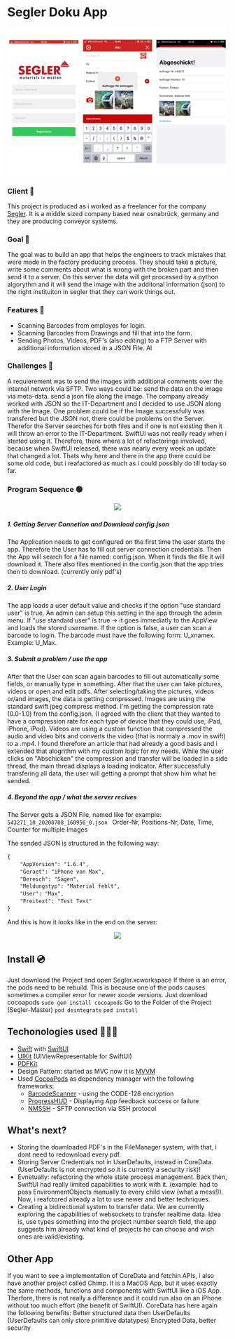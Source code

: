 # Segler Doku App

<p align="center">
    <img src="https://github.com/mgravemeyer/Segler/blob/master/readmeImg/AppPreview.png" max-height="500">
</p>

### Client 🚤
This project is produced as i worked as a freelancer for the company [Segler](https://www.segler.eu/home.html). It is a middle sized company based near osnabrück, germany and they are producing conveyor systems.

### Goal 🎯
The goal was to build an app that helps the engineers to track mistakes that were made in the factory producing process. They should take a picture, write some comments about what is wrong with the broken part and then send it to a server. On this server the data will get processed by a python algorythm and it will send the image with the additonal information (json) to the right instituiton in segler that they can work things out.

### Features 📱
* Scanning Barcodes from employes for login.
* Scanning Barcodes from Drawings and fill that into the form.
* Sending Photos, Videos, PDF's (also editing) to a FTP Server with additional information stored in a JSON File. Al

### Challenges 🧨
A requierement was to send the images with additional comments over the internal network via SFTP.
Two ways could be:
    send the data on the image via meta-data.
    send a json file along the image.
The company already worked with JSON so the IT-Department and I decided to use JSON along with the Image. One problem could be if the Image successfully was transfered but the JSON not, there could be problems on the Server. Therefor the Server searches for both files and if one is not existing then it will throw an error to the IT-Department.
SwiftUI was not really ready when i started using it. Therefore, there where a lot of refactorings involved, because when SwiftUI released, there was nearly every week an update that changed a lot. Thats why here and there in the app there could be some old code, but i reafactored as much as i could possibly do till today so far.

### Program Sequence 🟢
<p align="center">
    <img src="https://i.ibb.co/3BXScjq/SE.png" max-height="500">
</p>

##### 1. Getting Server Connetion and Download config.json
The Application needs to get configured on the first time the user starts the app. Therefore the User has to fill out server connection credentials. Then the App will search for a file named: config.json. When it finds the file it will download it. There also files mentioned in the config.json that the app tries then to download. (currently only pdf's)

##### 2. User Login
The app loads a user default value and checks if the option "use standard user" is true. An admin can setup this setting in the app through the admin menu. If "use standard user" is true -> it goes immediatly to the AppView and loads the stored username. If the option is false, a user can scan a barcode to login. The barcode must have the following form: U_xnamex. Example: U_Max.

##### 3. Submit a problem / use the app
After that the User can scan again barcodes to fill out automatically some fields, or manually type in something. After that the user can take pictures, videos or open and edit pdfs. After selecting/taking the pictures, videos or/and images, the data is getting compressed. Images are using the standard swift jpeg compress method. I'm getting the compression rate (0.0-1.0) from the config.json. (I agreed with the client that they wanted to have a compression rate for each type of device that they could use, iPad, iPhone, iPod). Videos are using a custom function that compressed the audio and video bits and converts the video (that is normaly a .mov in swift) to a .mp4. I found therefore an article that had already a good basis and i extended that alogrithm with my custom logic for my needs. While the user clicks on "Abschicken" the compression and transfer will be loaded in a side thread, the main thread displays a loading indicator. After successfully transfering all data, the user will getting a prompt that show him what he sended.

##### 4. Beyond the app / what the server recives

The Server gets a JSON File, named like for example: 
```543271_10_20200708_160956_0.json ```
Order-Nr, Positions-Nr, Date, Time, Counter for multiple Images

The sended JSON is structured in the following way:

```diff
{
    "AppVersion": "1.6.4",
    "Geraet": "iPhone von Max",
    "Bereich": "Sägen",
    "Meldungstyp": "Material fehlt",
    "User": "Max",
    "Freitext": "Test Text"
}
```

And this is how it looks like in the end on the server:

<p align="center">
    <img src="https://i.ibb.co/pXr2g9V/Screenshot-2021-05-02-at-17-03-22.png" max-height="500">
</p>

## Install 💿
Just download the Project and open Segler.xcworkspace
If there is an error, the pods need to be rebuild. This is because one of the pods causes sometimes a compiler error for newer xcode versions. Just download cocoapods 
```sudo gem install cocoapods```
Go to the Folder of the Project (Segler-Master)
```pod deintegrate```
```pod install```

## Techonologies used 🧑🏼‍💻
* [Swift](https://developer.apple.com/swift/) with [SwiftUI](https://developer.apple.com/xcode/swiftui/)
* [UIKit](https://developer.apple.com/documentation/uikit) (UIViewRepresentable for SwiftUI)
* [PDFKit](https://developer.apple.com/documentation/pdfkit)
* Design Pattern: started as MVC now it is [MVVM](https://www.wintellect.com/model-view-viewmodel-mvvm-explained/)
* Used [CocoaPods](https://cocoapods.org) as dependency manager with the following frameworks:
    * [BarcodeScanner](https://cocoapods.org/pods/BarcodeScanner) - using the CODE-128 encryption
    * [ProgressHUD](https://cocoapods.org/pods/ProgressHUD) - Displaying App feedback success or failure
    * [NMSSH](https://cocoapods.org/pods/NMSSH) - SFTP connection via SSH protocol

## What's next?
* Storing the downloaded PDF's in the FileManager system, with that, i dont need to redownload every pdf.
* Storing Server Credentials not in UserDefaults, instead in CoreData. (UserDefaults is not encrypted so it is currently a security risk)!
* Evnetually: refactoring the whole state process management. Back then, SwiftUI had really limited capabilities to work with it. (example: had to pass EnvironmentObjects manually to every child view (what a mess!)). Now, i reafctored already a lot to use newer and better techniques.
* Creating a bidirectional system to transfer data. We are currently exploring the capabilities of websockets to transfer realtime data. Idea is, use types something into the project number search field, the app suggests him already what kind of projects he can choose and wich ones are valid/existing.


## Other App
If you want to see a implementation of CoreData and fetchin APIs, i also have another project called Chimp. It is a MacOS App, but it uses exactly the same methods, functions and components with SwiftUI like a iOS App. Therfore, there is not really a difference and it could run also on an iPhone without too much effort (the benefit of SwiftUI). CoreData has here again the following benefits:
Better structured data then UserDefaults (UserDefaults can only store primitive datatypes)
Encrypted Data, better security